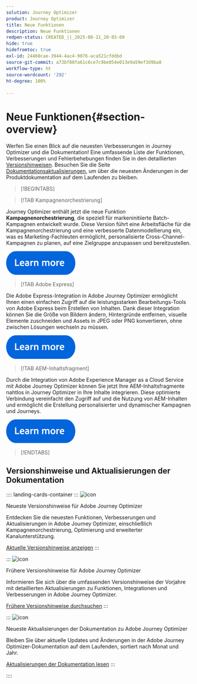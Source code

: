 ```yaml
---
solution: Journey Optimizer
product: Journey Optimizer
title: Neue Funktionen
description: Neue Funktionen
redpen-status: CREATED_||_2025-08-11_20-03-09
hide: true
hidefromtoc: true
exl-id: 24460cae-3944-4ac4-9076-aca521cfddbd
source-git-commit: a73bf80fa61c6ce7c9be054e013e9a59ef3d9ba8
workflow-type: ht
source-wordcount: '292'
ht-degree: 100%

---
```


# Neue Funktionen{#section-overview}

Werfen Sie einen Blick auf die neuesten Verbesserungen in Journey Optimizer und die Dokumentation! Eine umfassende Liste der Funktionen, Verbesserungen und Fehlerbehebungen finden Sie in den detaillierten [Versionshinweisen](../using/rn/release-notes.md). Besuchen Sie die Seite [Dokumentationsaktualisierungen](../using/rn/documentation-updates.md), um über die neuesten Änderungen in der Produktdokumentation auf dem Laufenden zu bleiben.

>[!BEGINTABS]

>[!TAB Kampagnenorchestrierung]

Journey Optimizer enthält jetzt die neue Funktion **Kampagnenorchestrierung**, die speziell für markeninitiierte Batch-Kampagnen entwickelt wurde. Diese Version führt eine Arbeitsfläche für die Kampagnenorchestrierung und eine verbesserte Datenmodellierung ein, was es Marketing-Fachleuten ermöglicht, personalisierte Cross-Channel-Kampagnen zu planen, auf eine Zielgruppe anzupassen und bereitzustellen.

[![Weitere Informationen](../using/assets/do-not-localize/learn-more-button.svg)](../using/orchestrated/gs-orchestrated-campaigns.md)

>[!TAB Adobe Express]

Die Adobe Express-Integration in Adobe Journey Optimizer ermöglicht Ihnen einen einfachen Zugriff auf die leistungsstarken Bearbeitungs-Tools von Adobe Express beim Erstellen von Inhalten. Dank dieser Integration können Sie die Größe von Bildern ändern, Hintergründe entfernen, visuelle Elemente zuschneiden und Assets in JPEG oder PNG konvertieren, ohne zwischen Lösungen wechseln zu müssen.

[![Weitere Informationen](../using/assets/do-not-localize/learn-more-button.svg)](../using/integrations/express.md)

<!--
>[!TAB AI Assistant]

Immerse yourself in a hands-on experience with our [AI Assistant](../help/using/content-management/gs-generative.md) live feature preview, designed to let you explore its features firsthand and fully understand its capabilities.

[![learn more](../using/assets/do-not-localize/try-it-button.svg)](https://experienceleague.adobe.com/en/apps/journey-optimizer/ai-assistant-content-accelerator){target="_blank"}-->

>[!TAB AEM-Inhaltsfragment]

Durch die Integration von Adobe Experience Manager as a Cloud Service mit Adobe Journey Optimizer können Sie jetzt Ihre AEM-Inhaltsfragmente nahtlos in Journey Optimizer in Ihre Inhalte integrieren. Diese optimierte Verbindung vereinfacht den Zugriff auf und die Nutzung von AEM-Inhalten und ermöglicht die Erstellung personalisierter und dynamischer Kampagnen und Journeys.

[![Weitere Informationen](../using/assets/do-not-localize/learn-more-button.svg)](../using/integrations/aem-fragments.md)


>[!ENDTABS]

## Versionshinweise und Aktualisierungen der Dokumentation

:::: landing-cards-container
:::
![icon](https://cdn.experienceleague.adobe.com/icons/list-check.svg)

Neueste Versionshinweise für Adobe Journey Optimizer

Entdecken Sie die neuesten Funktionen, Verbesserungen und Aktualisierungen in Adobe Journey Optimizer, einschließlich Kampagnenorchestrierung, Optimierung und erweiterter Kanalunterstützung.

[Aktuelle Versionshinweise anzeigen](../using/rn/release-notes.md)
:::

:::
![icon](https://cdn.experienceleague.adobe.com/icons/book.svg)

Frühere Versionshinweise für Adobe Journey Optimizer

Informieren Sie sich über die umfassenden Versionshinweise der Vorjahre mit detaillierten Aktualisierungen zu Funktionen, Integrationen und Verbesserungen in Adobe Journey Optimizer.

[Frühere Versionshinweise durchsuchen](previous-rn-new-landing-page.md)
:::

:::
![icon](https://cdn.experienceleague.adobe.com/icons/book.svg)

Neueste Aktualisierungen der Dokumentation zu Adobe Journey Optimizer

Bleiben Sie über aktuelle Updates und Änderungen in der Adobe Journey Optimizer-Dokumentation auf dem Laufenden, sortiert nach Monat und Jahr.

[Aktualisierungen der Dokumentation lesen](../using/rn/documentation-updates.md)
:::

::::
